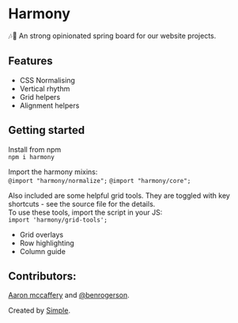 # Harmony

🎶🙌 An strong opinionated spring board for our website projects.

## Features

- CSS Normalising
- Vertical rhythm
- Grid helpers
- Alignment helpers

## Getting started

Install from npm<br>
`npm i harmony`

Import the harmony mixins:<br>
`@import "harmony/normalize";`
`@import "harmony/core";`

Also included are some helpful grid tools.
They are toggled with key shortcuts - see the source file for the details.<br>
To use these tools, import the script in your JS:<br>
`import 'harmony/grid-tools';`

- Grid overlays
- Row highlighting
- Column guide

## Contributors:
[Aaron mccaffery](https://github.com/aaronmccaffery) and [@benrogerson](https://twitter.com/benrogerson).

Created by [Simple](https://simple.com.au/).

